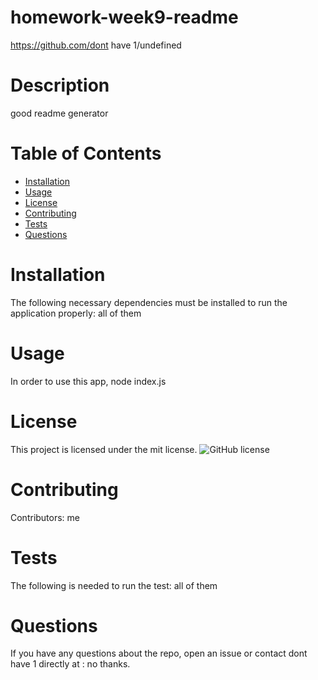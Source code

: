 
# homework-week9-readme
https://github.com/dont have 1/undefined
# Description
good readme generator
# Table of Contents 
* [Installation](#installation)
* [Usage](#usage)
* [License](#license)
* [Contributing](#contributing)
* [Tests](#tests)
* [Questions](#questions)
# Installation
The following necessary dependencies must be installed to run the application properly: all of them
# Usage
In order to use this app, node index.js
# License
This project is licensed under the mit license. 
![GitHub license](https://img.shields.io/badge/license-MIT-blue.svg)
# Contributing
​Contributors: me
# Tests
The following is needed to run the test: all of them
# Questions
If you have any questions about the repo, open an issue or contact dont have 1 directly at : no thanks.
